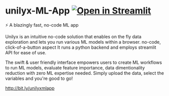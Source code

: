 # unilyx-ML-App [![Open in Streamlit](https://static.streamlit.io/badges/streamlit_badge_black_white.svg)](https://share.streamlit.io/soham-98/unilyx-ml-app/unilyx.py)

⚡ A blazingly fast, no-code ML app


Unilyx is an intuitive no-code solution that enables on the fly data exploration and lets you run various ML models within a browser. no-code, click-of-a-button aspect It runs a python backend and employs streamlit API for ease of use.

The swift & user friendly interface empowers users to create ML workflows to run ML models, evaluate feature importance, data dimentionality reduction with zero ML expertise needed. Simply upload the data, select the variables and you're good to go!


http://bit.ly/unilyxmlapp
